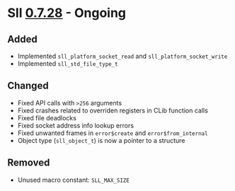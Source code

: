 # Sll [0.7.28] - Ongoing

## Added

- Implemented `sll_platform_socket_read` and `sll_platform_socket_write`
- Implemented `sll_std_file_type_t`

## Changed

- Fixed API calls with `>256` arguments
- Fixed crashes related to overriden registers in CLib function calls
- Fixed file deadlocks
- Fixed socket address info lookup errors
- Fixed unwanted frames in `error$create` and `error$from_internal`
- Object type (`sll_object_t`) is now a pointer to a structure

## Removed

- Unused macro constant: `SLL_MAX_SIZE`

[0.7.28]: https://github.com/sl-lang/sll/compare/sll-v0.7.27...main
